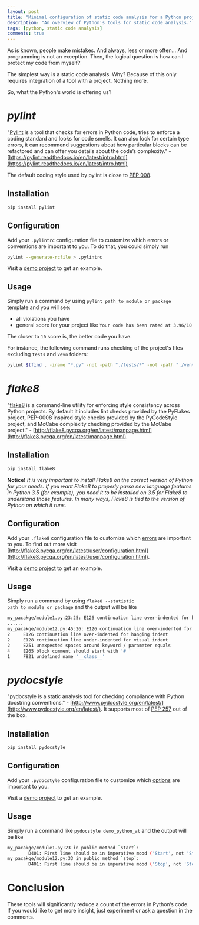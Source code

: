 ```yaml
---
layout: post
title: "Minimal configuration of static code analysis for a Python project"
description: "An overview of Python's tools for static code analysis."
tags: [python, static code analysis]
comments: true
---
```


As is known, people make mistakes. And always, less or more often... And programming is not an exception. Then,
the logical question is how can I protect my code from myself?


The simplest way is a static code analysis. Why? Because of this only requires integration of a tool with
a project. Nothing more.

So, what the Python's world is offering us?


**_pylint_**
============
"[Pylint](https://www.pylint.org/) is a tool that checks for errors in Python code, tries to enforce a coding standard
and looks for code smells. It can also look for certain type errors, it can recommend suggestions about how particular
blocks can be refactored and can offer you details about the code’s complexity." -
[https://pylint.readthedocs.io/en/latest/intro.html](https://pylint.readthedocs.io/en/latest/intro.html)

The default coding style used by pylint is close to [PEP 008](https://www.python.org/dev/peps/pep-0008/).

Installation
------------
```bash
pip install pylint
```

Configuration
-------------
Add your `.pylintrc` configuration file to customize which errors or conventions are important to you. To do that,
you could simply run
```bash
pylint --generate-rcfile > .pylintrc
```

Visit a [demo project](https://github.com/tatools/demo-python/blob/master/.pylintrc) to get an example.

Usage
-----
Simply run a command by using `pylint path_to_module_or_package` template and you will see:
- all violations you have
- general score for your project like `Your code has been rated at 3.96/10`

The closer to `10` score is, the better code you have.

For instance, the following command runs checking of the project's files excluding `tests` and `vevn` folders:

```bash
pylint $(find . -iname "*.py" -not -path "./tests/*" -not -path "./venv/*")
```


**_flake8_**
============
"[flake8](https://gitlab.com/pycqa/flake8/) is a command-line utility for enforcing style consistency across Python
projects. By default it includes lint checks provided by the PyFlakes project, PEP-0008 inspired style checks provided
by the PyCodeStyle project, and McCabe complexity checking provided by the McCabe project." -
[http://flake8.pycqa.org/en/latest/manpage.html](http://flake8.pycqa.org/en/latest/manpage.html)


Installation
------------
```bash
pip install flake8
```

**Notice!** _It is very important to install Flake8 on the correct version of Python for your needs. If you want
Flake8 to properly parse new language features in Python 3.5 (for example), you need it to be installed on 3.5
for Flake8 to understand those features. In many ways, Flake8 is tied to the version of Python on which it runs._

Configuration
-------------
Add your `.flake8` configuration file to customize which
[errors](http://flake8.pycqa.org/en/latest/user/error-codes.html) are important to you. To find out more visit
[http://flake8.pycqa.org/en/latest/user/configuration.html](http://flake8.pycqa.org/en/latest/user/configuration.html).

Visit a [demo project](https://github.com/tatools/demo-python/blob/master/.flake8) to get an example.

Usage
-----
Simply run a command by using `flake8 --statistic path_to_module_or_package` and the output will be like
```bash
my_pacakge/module1.py:23:25: E126 continuation line over-indented for hanging indent
......
my_pacakge/module12.py:45:26: E126 continuation line over-indented for hanging indent
2     E126 continuation line over-indented for hanging indent
2     E128 continuation line under-indented for visual indent
2     E251 unexpected spaces around keyword / parameter equals
4     E265 block comment should start with '# '
1     F821 undefined name '__class__'
```


**_pydocstyle_**
================
"pydocstyle is a static analysis tool for checking compliance with Python docstring conventions." -
[http://www.pydocstyle.org/en/latest/](http://www.pydocstyle.org/en/latest/). It supports most of [PEP 257](https://www.python.org/dev/peps/pep-0257/)
out of the box.

Installation
------------
```bash
pip install pydocstyle
```

Configuration
-------------
Add your `.pydocstyle` configuration file to customize which
[options](http://www.pydocstyle.org/en/latest/usage.html#available-options) are important to you.

Visit a [demo project](https://github.com/tatools/demo-python/blob/master/.pydocstyle) to get an example.

Usage
-----
Simply run a command like `pydocstyle demo_python_at` and the output will be like
```bash
my_pacakge/module1.py:23 in public method `start`:
        D401: First line should be in imperative mood ('Start', not 'Starts')
my_pacakge/module12.py:33 in public method `stop`:
        D401: First line should be in imperative mood ('Stop', not 'Stops')
```

Conclusion
==========
These tools will significantly reduce a count of the errors in Python’s code. If you would
like to get more insight, just experiment or ask a question in the comments.
